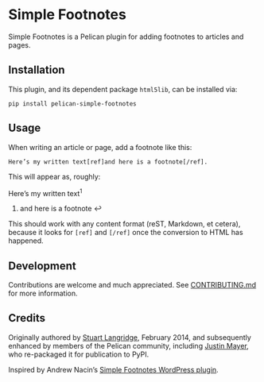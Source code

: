 Simple Footnotes
================

Simple Footnotes is a Pelican plugin for adding footnotes to articles and pages.

Installation
------------

This plugin, and its dependent package `html5lib`, can be installed via:

    pip install pelican-simple-footnotes

Usage
-----

When writing an article or page, add a footnote like this:

    Here’s my written text[ref]and here is a footnote[/ref].

This will appear as, roughly:

Here’s my written text<sup>1</sup>

 1. and here is a footnote ↩

This should work with any content format (reST, Markdown, et cetera), because
it looks for `[ref]` and `[/ref]` once the conversion to HTML has happened.

Development
-----------

Contributions are welcome and much appreciated. See [CONTRIBUTING.md][] for more
information.

Credits
-------

Originally authored by [Stuart Langridge](https://kryogenix.org/), February 2014,
and subsequently enhanced by members of the Pelican community, including
[Justin Mayer](https://justinmayer.com/), who re-packaged it for publication to
PyPI.

Inspired by Andrew Nacin’s [Simple Footnotes WordPress plugin](https://wordpress.org/plugins/simple-footnotes/).


[CONTRIBUTING.md]: https://github.com/pelican-plugins/simple-footnotes/blob/master/CONTRIBUTING.md
